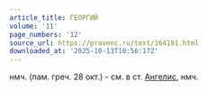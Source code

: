 ```yaml
---
article_title: ГЕОРГИЙ
volume: '11'
page_numbers: '12'
source_url: https://pravenc.ru/text/164191.html
downloaded_at: '2025-10-13T10:56:17Z'
---
```


нмч. (пам. греч. 28 окт.) - см. в ст. [Ангелис](https://pravenc.ru/text/Ангелис.html), нмч.
